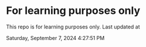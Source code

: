 # For learning purposes only
This repo is for learning purposes only.
Last updated at

Saturday, September 7, 2024 4:27:51 PM

